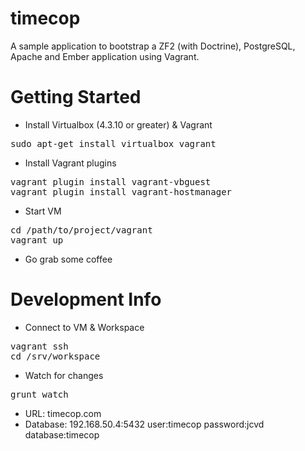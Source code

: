 # timecop
A sample application to bootstrap a ZF2 (with Doctrine), PostgreSQL, Apache and
Ember application using Vagrant.

# Getting Started
* Install Virtualbox (4.3.10 or greater) & Vagrant
<pre>
sudo apt-get install virtualbox vagrant
</pre>

* Install Vagrant plugins
<pre>
vagrant plugin install vagrant-vbguest
vagrant plugin install vagrant-hostmanager
</pre>

* Start VM
<pre>
cd /path/to/project/vagrant
vagrant up
</pre>

* Go grab some coffee

# Development Info
* Connect to VM & Workspace
<pre>
vagrant ssh
cd /srv/workspace
</pre>

* Watch for changes
<pre>
grunt watch
</pre>

* URL: timecop.com
* Database: 192.168.50.4:5432 user:timecop password:jcvd database:timecop

